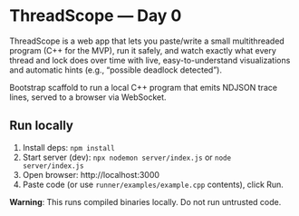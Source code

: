 # ThreadScope — Day 0
ThreadScope is a web app that lets you paste/write a small multithreaded program (C++ for the MVP), run it safely, and watch exactly what every thread and lock does over time with live, easy-to-understand visualizations and automatic hints (e.g., “possible deadlock detected”).

Bootstrap scaffold to run a local C++ program that emits NDJSON trace lines, served to a browser via WebSocket.

## Run locally
1. Install deps: `npm install`
2. Start server (dev): `npx nodemon server/index.js` or `node server/index.js`
3. Open browser: http://localhost:3000
4. Paste code (or use `runner/examples/example.cpp` contents), click Run.

**Warning**: This runs compiled binaries locally. Do not run untrusted code.


